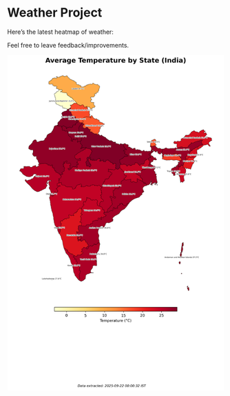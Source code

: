 # Weather Project

Here’s the latest heatmap of weather:

Feel free to leave feedback/improvements.

![India Heatmap](docs/assets/india_heatmap.png?v=D0444B)
